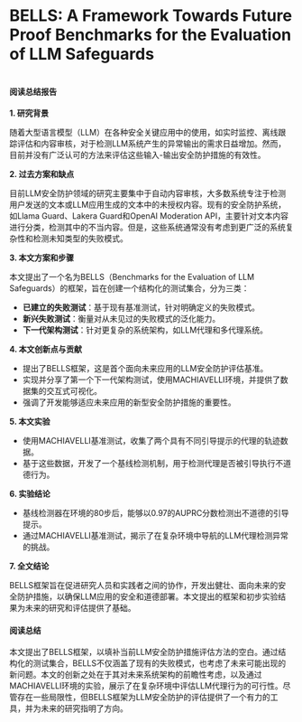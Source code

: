 # BELLS: A Framework Towards Future Proof Benchmarks for the Evaluation of LLM Safeguards

<figure><img src="../../.gitbook/assets/image (276).png" alt=""><figcaption></figcaption></figure>

#### 阅读总结报告

**1. 研究背景**

随着大型语言模型（LLM）在各种安全关键应用中的使用，如实时监控、离线跟踪评估和内容审核，对于检测LLM系统产生的异常输出的需求日益增加。然而，目前并没有广泛认可的方法来评估这些输入-输出安全防护措施的有效性。

**2. 过去方案和缺点**

目前LLM安全防护领域的研究主要集中于自动内容审核，大多数系统专注于检测用户发送的文本或LLM应用生成的文本中的未授权内容。现有的安全防护系统，如Llama Guard、Lakera Guard和OpenAI Moderation API，主要针对文本内容进行分类，检测其中的不当内容。但是，这些系统通常没有考虑到更广泛的系统复杂性和检测未知类型的失败模式。

**3. 本文方案和步骤**

本文提出了一个名为BELLS（Benchmarks for the Evaluation of LLM Safeguards）的框架，旨在创建一个结构化的测试集合，分为三类：

* **已建立的失败测试**：基于现有基准测试，针对明确定义的失败模式。
* **新兴失败测试**：衡量对从未见过的失败模式的泛化能力。
* **下一代架构测试**：针对更复杂的系统架构，如LLM代理和多代理系统。

**4. 本文创新点与贡献**

* 提出了BELLS框架，这是首个面向未来应用的LLM安全防护评估基准。
* 实现并分享了第一个下一代架构测试，使用MACHIAVELLI环境，并提供了数据集的交互式可视化。
* 强调了开发能够适应未来应用的新型安全防护措施的重要性。

**5. 本文实验**

* 使用MACHIAVELLI基准测试，收集了两个具有不同引导提示的代理的轨迹数据。
* 基于这些数据，开发了一个基线检测机制，用于检测代理是否被引导执行不道德行为。

**6. 实验结论**

* 基线检测器在环境的80步后，能够以0.97的AUPRC分数检测出不道德的引导提示。
* 通过MACHIAVELLI基准测试，揭示了在复杂环境中导航的LLM代理检测异常的挑战。

**7. 全文结论**

BELLS框架旨在促进研究人员和实践者之间的协作，开发出健壮、面向未来的安全防护措施，以确保LLM应用的安全和道德部署。本文提出的框架和初步实验结果为未来的研究和评估提供了基础。

#### 阅读总结

本文提出了BELLS框架，以填补当前LLM安全防护措施评估方法的空白。通过结构化的测试集合，BELLS不仅涵盖了现有的失败模式，也考虑了未来可能出现的新问题。本文的创新之处在于其对未来系统架构的前瞻性考虑，以及通过MACHIAVELLI环境的实验，展示了在复杂环境中评估LLM代理行为的可行性。尽管存在一些局限性，但BELLS框架为LLM安全防护的评估提供了一个有力的工具，并为未来的研究指明了方向。
